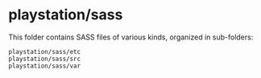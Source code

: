 # playstation/sass

This folder contains SASS files of various kinds, organized in sub-folders:

    playstation/sass/etc
    playstation/sass/src
    playstation/sass/var
